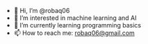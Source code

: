 - 👋 Hi, I’m @robaq06
- 👀 I’m interested in machine learning and AI
- 🌱 I’m currently learning programming basics 
- 📫 How to reach me: robaq06@gmail.com

<!---
robaq06/robaq06 is a ✨ special ✨ repository because its `README.md` (this file) appears on your GitHub profile.
You can click the Preview link to take a look at your changes.
--->
